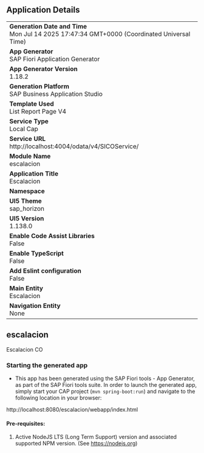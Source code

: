 ## Application Details
|               |
| ------------- |
|**Generation Date and Time**<br>Mon Jul 14 2025 17:47:34 GMT+0000 (Coordinated Universal Time)|
|**App Generator**<br>SAP Fiori Application Generator|
|**App Generator Version**<br>1.18.2|
|**Generation Platform**<br>SAP Business Application Studio|
|**Template Used**<br>List Report Page V4|
|**Service Type**<br>Local Cap|
|**Service URL**<br>http://localhost:4004/odata/v4/SICOService/|
|**Module Name**<br>escalacion|
|**Application Title**<br>Escalacion|
|**Namespace**<br>|
|**UI5 Theme**<br>sap_horizon|
|**UI5 Version**<br>1.138.0|
|**Enable Code Assist Libraries**<br>False|
|**Enable TypeScript**<br>False|
|**Add Eslint configuration**<br>False|
|**Main Entity**<br>Escalacion|
|**Navigation Entity**<br>None|

## escalacion

Escalacion CO

### Starting the generated app

-   This app has been generated using the SAP Fiori tools - App Generator, as part of the SAP Fiori tools suite.  In order to launch the generated app, simply start your CAP project (```mvn spring-boot:run```) and navigate to the following location in your browser:

http://localhost:8080/escalacion/webapp/index.html

#### Pre-requisites:

1. Active NodeJS LTS (Long Term Support) version and associated supported NPM version.  (See https://nodejs.org)


